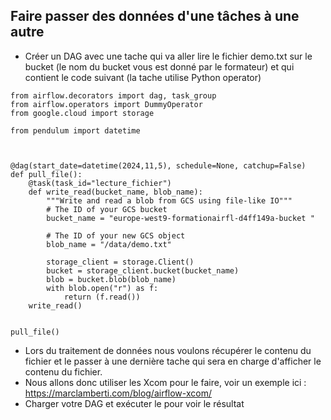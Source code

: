 ## Faire passer des données d'une tâches à une autre

* Créer un DAG avec une tache qui va aller lire le fichier demo.txt sur le bucket (le nom du bucket vous est donné par le formateur) et qui contient le code suivant (la tache utilise Python operator)
```
from airflow.decorators import dag, task_group
from airflow.operators import DummyOperator
from google.cloud import storage

from pendulum import datetime



@dag(start_date=datetime(2024,11,5), schedule=None, catchup=False)
def pull_file():
    @task(task_id="lecture_fichier")
    def write_read(bucket_name, blob_name):
        """Write and read a blob from GCS using file-like IO"""
        # The ID of your GCS bucket
        bucket_name = "europe-west9-formationairfl-d4ff149a-bucket "

        # The ID of your new GCS object
        blob_name = "/data/demo.txt"

        storage_client = storage.Client()
        bucket = storage_client.bucket(bucket_name)
        blob = bucket.blob(blob_name)
        with blob.open("r") as f:
            return (f.read())
    write_read()


pull_file() 
```
* Lors du traitement de données nous voulons récupérer le contenu du fichier et le passer à une dernière tache qui sera en charge d'afficher le contenu du fichier.
* Nous allons donc utiliser les Xcom pour le faire, voir un exemple ici : https://marclamberti.com/blog/airflow-xcom/
* Charger votre DAG et exécuter le pour voir le résultat

